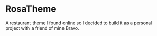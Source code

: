 # RosaTheme
A restaurant theme I found online so I decided to build it as a personal project with a friend of mine Bravo.
